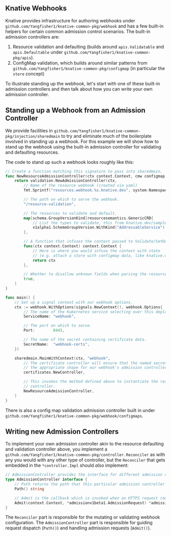 ## Knative Webhooks

Knative provides infrastructure for authoring webhooks under
`github.com/Yangfisher1/knative-common-pkg/webhook` and has a few built-in helpers for certain common
admission control scenarios. The built-in admission controllers are:

1. Resource validation and defaulting (builds around `apis.Validatable` and
   `apis.Defaultable` under `github.com/Yangfisher1/knative-common-pkg/apis`).
2. ConfigMap validation, which builds around similar patterns from
   `github.com/Yangfisher1/knative-common-pkg/configmap` (in particular the `store` concept)

To illustrate standing up the webhook, let's start with one of these built-in
admission controllers and then talk about how you can write your own admission
controller.

## Standing up a Webhook from an Admission Controller

We provide facilities in `github.com/Yangfisher1/knative-common-pkg/injection/sharedmain` to try and
eliminate much of the boilerplate involved in standing up a webhook. For this
example we will show how to stand up the webhook using the built-in admission
controller for validating and defaulting resources.

The code to stand up such a webhook looks roughly like this:

```go
// Create a function matching this signature to pass into sharedmain.
func NewResourceAdmissionController(ctx context.Context, cmw configmap.Watcher) *controller.Impl {
	return validation.NewAdmissionController(ctx,
		// Name of the resource webhook (created via yaml)
		fmt.Sprintf("resources.webhook.%s.knative.dev", system.Namespace()),

		// The path on which to serve the webhook.
		"/resource-validation",

		// The resources to validate and default.
		map[schema.GroupVersionKind]resourcesemantics.GenericCRD{
			// List the types to validate, this from knative.dev/sample-controller
			v1alpha1.SchemeGroupVersion.WithKind("AddressableService"): &v1alpha1.AddressableService{},
		},

		// A function that infuses the context passed to Validate/SetDefaults with custom metadata.
		func(ctx context.Context) context.Context {
			// Here is where you would infuse the context with state
			// (e.g. attach a store with configmap data, like knative.dev/serving attaches config-defaults)
			return ctx
		},

		// Whether to disallow unknown fields when parsing the resources' JSON.
		true,
	)
}

func main() {
	// Set up a signal context with our webhook options.
	ctx := webhook.WithOptions(signals.NewContext(), webhook.Options{
		// The name of the Kubernetes service selecting over this deployment's pods.
		ServiceName: "webhook",

		// The port on which to serve.
		Port:        8443,

		// The name of the secret containing certificate data.
		SecretName:  "webhook-certs",
	})

	sharedmain.MainWithContext(ctx, "webhook",
		// The certificate controller will ensure that the named secret (above) has
		// the appropriate shape for our webhook's admission controllers.
		certificates.NewController,

		// This invokes the method defined above to instantiate the resource admission
		// controller.
		NewResourceAdmissionController,
	)
}
```

There is also a config map validation admission controller built in under
`github.com/Yangfisher1/knative-common-pkg/webhook/configmaps`.

## Writing new Admission Controllers

To implement your own admission controller akin to the resource defaulting and
validation controller above, you implement a
`github.com/Yangfisher1/knative-common-pkg/controller.Reconciler` as with any you would with any other
type of controller, but the `Reconciler` that gets embedded in the
`*controller.Impl` should _also_ implement:

```go
// AdmissionController provides the interface for different admission controllers
type AdmissionController interface {
	// Path returns the path that this particular admission controller serves on.
	Path() string

	// Admit is the callback which is invoked when an HTTPS request comes in on Path().
	Admit(context.Context, *admissionv1beta1.AdmissionRequest) *admissionv1beta1.AdmissionResponse
}
```

The `Reconciler` part is responsible for the mutating or validating webhook
configuration. The `AdmissionController` part is responsible for guiding request
dispatch (`Path()`) and handling admission requests (`Admit()`).
